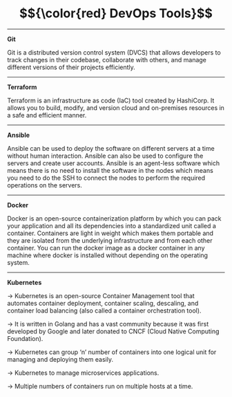 # $${\color{red} DevOps Tools}$$

--------------------------------------------------------------------------------------------------------------------------------------------------------------------------

**Git**

Git is a distributed version control system (DVCS) that allows developers to track changes in their codebase, collaborate with others, and manage different versions of their projects efficiently.

----------------------------------------------------------------------------------------------------------------------------------------------------------------------------



**Terraform**

Terraform is an infrastructure as code (IaC) tool created by HashiCorp. It allows you to build, modify, and version cloud and on-premises resources in a safe and efficient manner.

-------------------------------------------------------------------------------------------------------------------------------------------------------------------------------

**Ansible**

Ansible can be used to deploy the software on different servers at a time without human interaction. Ansible can also be used to configure the servers and create user accounts. Ansible is an agent-less software which means there is no need to install the software in the nodes which means you need to do the SSH to connect the nodes to perform the required operations on the servers.

----------------------------------------------------------------------------------------------------------------------------------------------------------------------------------

**Docker**

Docker is an open-source containerization platform by which you can pack your application and all its dependencies into a standardized unit called a container. Containers are light in weight which makes them portable and they are isolated from the underlying infrastructure and from each other container. You can run the docker image as a docker container in any machine where docker is installed without depending on the operating system.


-----------------------------------------------------------------------------------------------------------------------------------------------------------------------------------

**Kubernetes**

-> Kubernetes is an open-source Container Management tool that automates container deployment, container scaling, descaling, and container load balancing (also called a container orchestration tool).

-> It is written in Golang and has a vast community because it was first developed by Google and later donated to CNCF (Cloud Native Computing Foundation).

-> Kubernetes can group ‘n’ number of containers into one logical unit for managing and deploying them easily.

-> Kubernetes to manage microservices applications.

-> Multiple numbers of containers run on multiple hosts at a time.
